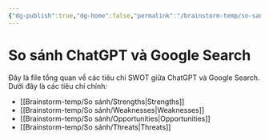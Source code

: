 ```yaml
---
{"dg-publish":true,"dg-home":false,"permalink":"/brainstorm-temp/so-sanh/so-sanh-chat-gpt-va-google-search/","dgPassFrontmatter":true,"noteIcon":"","updated":"2025-01-14T21:56:43.255+07:00"}
---
```


# So sánh ChatGPT và Google Search

Đây là file tổng quan về các tiêu chí SWOT giữa ChatGPT và Google Search. Dưới đây là các tiêu chí chính:

- [[Brainstorm-temp/So sánh/Strengths\|Strengths]]
- [[Brainstorm-temp/So sánh/Weaknesses\|Weaknesses]]
- [[Brainstorm-temp/So sánh/Opportunities\|Opportunities]]
- [[Brainstorm-temp/So sánh/Threats\|Threats]]